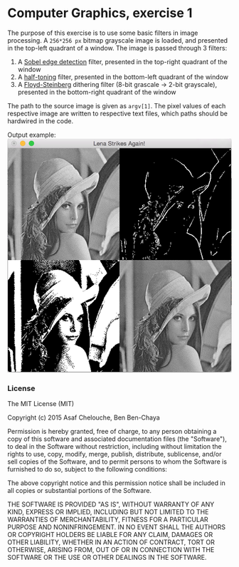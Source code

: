 # Computer Graphics, exercise 1

The purpose of this exercise is to use some basic filters in image processing.
A `256*256 px` bitmap grayscale image is loaded, and presented in the top-left quadrant of a window.
The image is passed through 3 filters:
 1. A [Sobel edge detection](https://en.wikipedia.org/wiki/Sobel_operator) filter, presented in the top-right quadrant of the window
 2. A [half-toning](https://en.wikipedia.org/wiki/Halftone) filter, presented in the bottom-left quadrant of the window
 3. A [Floyd-Steinberg](https://en.wikipedia.org/wiki/Floyd–Steinberg_dithering) dithering filter (8-bit grascale -> 2-bit grayscale), presented in the bottom-right quadrant of the window

The path to the source image is given as `argv[1]`.
The pixel values of each respective image are written to respective text files, which paths should be hardwired in the code.

Output example:
![output](https://github.com/asafch/CG_ex1/blob/master/output_example.png)

### License

The MIT License (MIT)

Copyright (c) 2015 Asaf Chelouche, Ben Ben-Chaya

Permission is hereby granted, free of charge, to any person obtaining a copy of this software and associated documentation files (the "Software"), to deal in the Software without restriction, including without limitation the rights to use, copy, modify, merge, publish, distribute, sublicense, and/or sell copies of the Software, and to permit persons to whom the Software is furnished to do so, subject to the following conditions:

The above copyright notice and this permission notice shall be included in all copies or substantial portions of the Software.

THE SOFTWARE IS PROVIDED "AS IS", WITHOUT WARRANTY OF ANY KIND, EXPRESS OR IMPLIED, INCLUDING BUT NOT LIMITED TO THE WARRANTIES OF MERCHANTABILITY, FITNESS FOR A PARTICULAR PURPOSE AND NONINFRINGEMENT. IN NO EVENT SHALL THE AUTHORS OR COPYRIGHT HOLDERS BE LIABLE FOR ANY CLAIM, DAMAGES OR OTHER LIABILITY, WHETHER IN AN ACTION OF CONTRACT, TORT OR OTHERWISE, ARISING FROM, OUT OF OR IN CONNECTION WITH THE SOFTWARE OR THE USE OR OTHER DEALINGS IN THE SOFTWARE.
